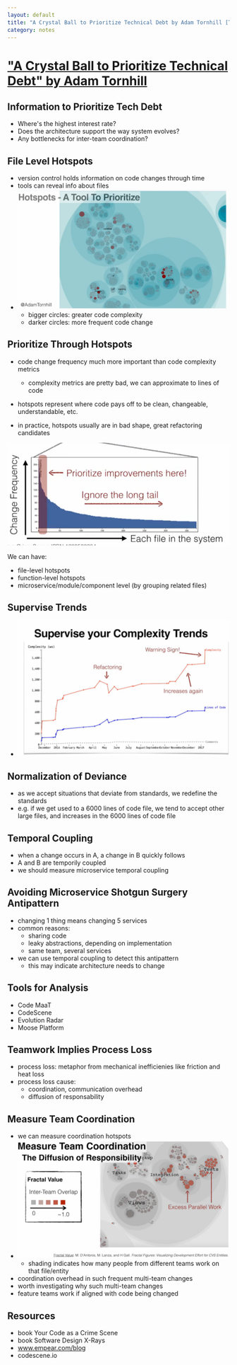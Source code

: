 ```yaml
---
layout: default
title: "A Crystal Ball to Prioritize Technical Debt by Adam Tornhill [Talk]"
category: notes
---
```


# ["A Crystal Ball to Prioritize Technical Debt" by Adam Tornhill](https://www.youtube.com/watch?v=SdUewLCHWvU)



## Information to Prioritize Tech Debt
- Where's the highest interest rate?
- Does the architecture support the way system evolves?
- Any bottlenecks for inter-team coordination?

## File Level Hotspots
- version control holds information on code changes through time
- tools can reveal info about files
- ![prioritize_tech_debt_hotspots_viz.png](/assets/prioritize_tech_debt_hotspots_viz.png) 
    - bigger circles: greater code complexity
    - darker circles: more frequent code change


## Prioritize Through Hotspots
- code change frequency much more important than code complexity metrics
    - complexity metrics are pretty bad, we can approximate to lines of code

- hotspots represent where code pays off to be clean, changeable, understandable, etc.
- in practice, hotspots usually are in bad shape, great refactoring candidates


![prioritize_tech_debt_distribution.png](/assets/prioritize_tech_debt_distribution.png) 

We can have:
- file-level hotspots
- function-level hotspots
- microservice/module/component level (by grouping related files)

## Supervise Trends
- ![prioritize_tech_debt_trends.png](/assets/prioritize_tech_debt_trends.png) 

## Normalization of Deviance
- as we accept situations that deviate from standards, we redefine the standards
- e.g. if we get used to a 6000 lines of code file, we tend to accept other large files, and increases in the 6000 lines of code file

## Temporal Coupling
- when a change occurs in A, a change in B quickly follows
- A and B are temporily coupled
- we should measure microservice temporal coupling

## Avoiding Microservice Shotgun Surgery Antipattern
- changing 1 thing means changing 5 services
- common reasons:
    - sharing code
    - leaky abstractions, depending on implementation
    - same team, several services
- we can use temporal coupling to detect this antipattern
    - this may indicate architecture needs to change

## Tools for Analysis
- Code MaaT
- CodeScene
- Evolution Radar
- Moose Platform

## Teamwork Implies Process Loss
- process loss: metaphor from mechanical inefficienies like friction and heat loss
- process loss cause:
    - coordination, communication overhead
    - diffusion of responsability

## Measure Team Coordination
- we can measure coordination hotspots
- ![prioritize_tech_debt_coordination_hotspot.png](/assets/prioritize_tech_debt_coordination_hotspot.png) 
    - shading indicates how many people from different teams work on that file/entity
- coordination overhead in such frequent multi-team changes
- worth investigating why such multi-team changes
- feature teams work if aligned with code being changed

## Resources
- book Your Code as a Crime Scene
- book Software Design X-Rays
- www.empear.com/blog
- codescene.io
